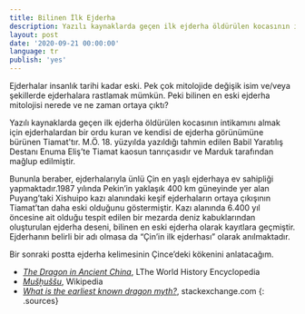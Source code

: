```yaml
---
title: Bilinen İlk Ejderha
description: Yazılı kaynaklarda geçen ilk ejderha öldürülen kocasının intikamını almak için ejderhalardan bir ordu kuran ve kendisi de ejderha görünümüne bürünen Tiamat'tır.
layout: post
date: '2020-09-21 00:00:00'
language: tr
publish: 'yes'
---
```


Ejderhalar insanlık tarihi kadar eski. Pek çok mitolojide değişik isim ve/veya şekillerde ejderhalara rastlamak mümkün. Peki bilinen en eski ejderha mitolojisi nerede ve ne zaman ortaya çıktı?

Yazılı kaynaklarda geçen ilk ejderha öldürülen kocasının intikamını almak için ejderhalardan bir ordu kuran ve kendisi de ejderha görünümüne bürünen Tiamat'tır. M.Ö. 18. yüzyılda yazıldığı tahmin edilen Babil Yaratılış Destanı Enuma Eliş’te Tiamat kaosun tanrıçasıdır ve Marduk tarafından mağlup edilmiştir.

Bununla beraber, ejderhalarıyla ünlü Çin en yaşlı ejderhaya ev sahipliği yapmaktadır.1987 yılında Pekin’in yaklaşık 400 km güneyinde yer alan Puyang’taki Xishuipo kazı alanındaki keşif ejderhaların ortaya çıkışının Tiamat’tan daha eski olduğunu göstermiştir. Kazı alanında 6.400 yıl öncesine ait olduğu tespit edilen bir mezarda deniz kabuklarından oluşturulan ejderha deseni, bilinen en eski ejderha olarak kayıtlara geçmiştir. Ejderhanın belirli bir adı olmasa da “Çin’in ilk ejderhası” olarak anılmaktadır.

Bir sonraki postta ejderha kelimesinin Çince’deki kökenini anlatacağım.


+ *[The Dragon in Ancient China](https://www.worldhistory.org/article/1125/the-dragon-in-ancient-china/)*, LThe World History Encyclopedia
+ *[Mušḫuššu](https://en.wikipedia.org/wiki/Mu%C5%A1%E1%B8%ABu%C5%A1%C5%A1u)*, Wikipedia
+ *[What is the earliest known dragon myth?](https://mythology.stackexchange.com/questions/254/what-is-the-earliest-known-dragon-myth)*, stackexchange.com
{: .sources}
